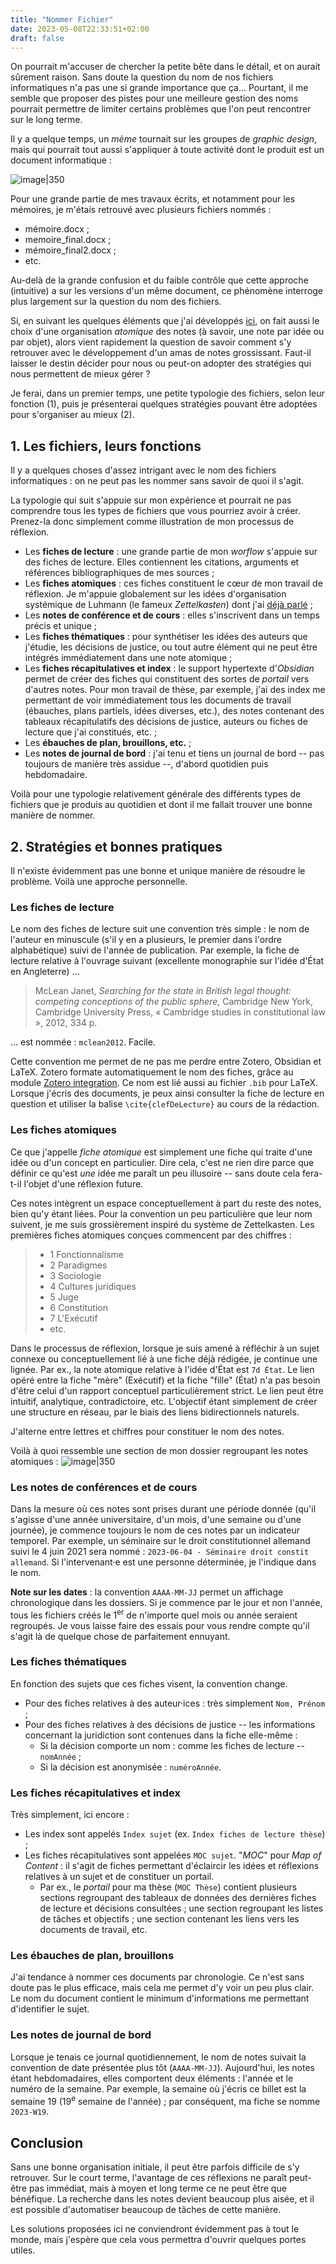 ```yaml
---
title: "Nommer Fichier"
date: 2023-05-08T22:33:51+02:00
draft: false
---
```


On pourrait m'accuser de chercher la petite bête dans le détail, et on aurait sûrement raison. Sans doute la question du nom de nos fichiers informatiques n'a pas une si grande importance que ça... Pourtant, il me semble que proposer des pistes pour une meilleure gestion des noms pourrait permettre de limiter certains problèmes que l'on peut rencontrer sur le long terme.

Il y a quelque temps, un *mème* tournait sur les groupes de *graphic design*, mais qui pourrait tout aussi s'appliquer à toute activité dont le produit est un document informatique :

![image|350](1.png)

Pour une grande partie de mes travaux écrits, et notamment pour les mémoires, je m'étais retrouvé avec plusieurs fichiers nommés : 
- mémoire.docx ;
- memoire_final.docx ;
- mémoire_final2.docx ;
- etc.

Au-delà de la grande confusion et du faible contrôle que cette approche (intuitive) a sur les versions d'un même document, ce phénomène interroge plus largement sur la question du nom des fichiers.

Si, en suivant les quelques éléments que j'ai développés [ici](https://carnetdethese.github.io/posts/outils-info-2/), on fait aussi le choix d'une organisation *atomique* des notes (à savoir, une note par idée ou par objet), alors vient rapidement la question de savoir comment s'y retrouver avec le développement d'un amas de notes grossissant. Faut-il laisser le destin décider pour nous ou peut-on adopter des stratégies qui nous permettent de mieux gérer ?

Je ferai, dans un premier temps, une petite typologie des fichiers, selon leur fonction (1), puis je présenterai quelques stratégies pouvant être adoptées pour s'organiser au mieux (2).

## 1. Les fichiers, leurs fonctions

Il y a quelques choses d'assez intrigant avec le nom des fichiers informatiques : on ne peut pas les nommer sans savoir de quoi il s'agit.

La typologie qui suit s'appuie sur mon expérience et pourrait ne pas comprendre tous les types de fichiers que vous pourriez avoir à créer. Prenez-la donc simplement comme illustration de mon processus de réflexion.

- Les **fiches de lecture** : une grande partie de mon *worflow* s'appuie sur des fiches de lecture. Elles contiennent les citations, arguments et références bibliographiques de mes sources ;
- Les **fiches atomiques** : ces fiches constituent le cœur de mon travail de réflexion. Je m'appuie globalement sur les idées d'organisation systémique de Luhmann (le fameux *Zettelkasten*) dont j'ai [déjà parlé](https://carnetdethese.github.io/posts/outils-info-2/) ;
- Les **notes de conférence et de cours** : elles s'inscrivent dans un temps précis et unique ;
- Les **fiches thématiques** : pour synthétiser les idées des auteurs que j'étudie, les décisions de justice, ou tout autre élément qui ne peut être intégrés immédiatement dans une note atomique ;
- Les **fiches récapitulatives et index** : le support hypertexte d'*Obsidian* permet de créer des fiches qui constituent des sortes de *portail* vers d'autres notes. Pour mon travail de thèse, par exemple, j'ai des index me permettant de voir immédiatement tous les documents de travail (ébauches, plans partiels, idées diverses, etc.), des notes contenant des tableaux récapitulatifs des décisions de justice, auteurs ou fiches de lecture que j'ai constitués, etc. ;
- Les **ébauches de plan, brouillons, etc.** ;
- Les **notes de journal de bord** : j'ai tenu et tiens un journal de bord -- pas toujours de manière très assidue --, d'abord quotidien puis hebdomadaire.

Voilà pour une typologie relativement générale des différents types de fichiers que je produis au quotidien et dont il me fallait trouver une bonne manière de nommer.

## 2. Stratégies et bonnes pratiques

Il n'existe évidemment pas une bonne et unique manière de résoudre le problème. Voilà une approche personnelle.

### Les fiches de lecture

Le nom des fiches de lecture suit une convention très simple : le nom de l'auteur en minuscule (s'il y en a plusieurs, le premier dans l'ordre alphabétique) suivi de l'année de publication. Par exemple, la fiche de lecture relative à l'ouvrage suivant (excellente monographie sur l'idée d'État en Angleterre) ...

> McLean Janet, *Searching for the state in British legal thought: competing conceptions of the public sphere*, Cambridge New York, Cambridge University Press, « Cambridge studies in constitutional law », 2012, 334 p.

... est nommée : `mclean2012`. Facile.

Cette convention me permet de ne pas me perdre entre Zotero, Obsidian et LaTeX. Zotero formate automatiquement le nom des fiches, grâce au module [Zotero integration](https://github.com/mgmeyers/obsidian-zotero-integration). Ce nom est lié aussi au fichier `.bib` pour LaTeX. Lorsque j'écris des documents, je peux ainsi consulter la fiche de lecture en question et utiliser la balise `\cite{clefDeLecture}` au cours de la rédaction.

### Les fiches atomiques

Ce que j'appelle *fiche atomique* est simplement une fiche qui traite d'une idée ou d'un concept en particulier. Dire cela, c'est ne rien dire parce que définir ce qu'est *une* idée me paraît un peu illusoire -- sans doute cela fera-t-il l'objet d'une réflexion future. 

Ces notes intègrent un espace conceptuellement à part du reste des notes, bien qu'y étant liées. Pour la convention un peu particulière que leur nom suivent, je me suis grossièrement inspiré du système de Zettelkasten. Les premières fiches atomiques conçues commencent par des chiffres :

> - 1 Fonctionnalisme
> - 2 Paradigmes
> - 3 Sociologie
> - 4 Cultures juridiques
> - 5 Juge
> - 6 Constitution
> - 7 L'Exécutif 
> - etc.

Dans le processus de réflexion, lorsque je suis amené à réfléchir à un sujet connexe ou conceptuellement lié à une fiche déjà rédigée, je continue une lignée. Par ex., la note atomique relative à l'idée d'État est `7d État`. Le lien opéré entre la fiche "mère" (Exécutif) et la fiche "fille" (État) n'a pas besoin d'être celui d'un rapport conceptuel particulièrement strict. Le lien peut être intuitif, analytique, contradictoire, etc. L'objectif étant simplement de créer une structure en réseau, par le biais des liens bidirectionnels naturels. 

J'alterne entre lettres et chiffres pour constituer le nom des notes.

Voilà à quoi ressemble une section de mon dossier regroupant les notes atomiques :
![image|350](2.png)

### Les notes de conférences et de cours

Dans la mesure où ces notes sont prises durant une période donnée (qu'il s'agisse d'une année universitaire, d'un mois, d'une semaine ou d'une journée), je commence toujours le nom de ces notes par un indicateur temporel. Par exemple, un séminaire sur le droit constitutionnel allemand suivi le 4 juin 2021 sera nommé :  `2023-06-04 - Séminaire droit constit allemand`. Si l'intervenant·e est une personne déterminée, je l'indique dans le nom. 

**Note sur les dates** : la convention `AAAA-MM-JJ` permet un affichage chronologique dans les dossiers. Si je commence par le jour et non l'année, tous les fichiers créés le 1<sup>er</sup> de n'importe quel mois ou année seraient regroupés. Je vous laisse faire des essais pour vous rendre compte qu'il s'agit là de quelque chose de parfaitement ennuyant.

### Les fiches thématiques

En fonction des sujets que ces fiches visent, la convention change.

- Pour des fiches relatives à des auteur·ices : très simplement `Nom, Prénom` ;
- Pour des fiches relatives à des décisions de justice -- les informations concernant la juridiction sont contenues dans la fiche elle-même :
	- Si la décision comporte un nom : comme les fiches de lecture -- `nomAnnée` ;
	- Si la décision est anonymisée : `numéroAnnée`.

### Les fiches récapitulatives et index

Très simplement, ici encore : 
- Les index sont appelés `Index sujet` (ex. `Index fiches de lecture thèse`) ;
- Les fiches récapitulatives sont appelées `MOC sujet`. "*MOC*" pour *Map of Content* : il s'agit de fiches permettant d'éclaircir les idées et réflexions relatives à un sujet et de constituer un portail. 
	- Par ex., le *portail* pour ma thèse (`MOC Thèse`) contient plusieurs sections regroupant des tableaux de données des dernières fiches de lecture et décisions consultées ; une section regroupant les listes de tâches et objectifs ; une section contenant les liens vers les documents de travail, etc.

### Les ébauches de plan, brouillons 

J'ai tendance à nommer ces documents par chronologie. Ce n'est sans doute pas le plus efficace, mais cela me permet d'y voir un peu plus clair. Le nom du document contient le minimum d'informations me permettant d'identifier le sujet. 

### Les notes de journal de bord

Lorsque je tenais ce journal quotidiennement, le nom de notes suivait la convention de date présentée plus tôt (`AAAA-MM-JJ`). Aujourd'hui, les notes étant hebdomadaires, elles comportent deux éléments : l'année et le numéro de la semaine. Par exemple, la semaine où j'écris ce billet est la semaine 19 (19<sup>e</sup> semaine de l'année) ; par conséquent, ma fiche se nomme `2023-W19`.

## Conclusion

Sans une bonne organisation initiale, il peut être parfois difficile de s'y retrouver. Sur le court terme, l'avantage de ces réflexions ne paraît peut-être pas immédiat, mais à moyen et long terme ce ne peut être que bénéfique. La recherche dans les notes devient beaucoup plus aisée, et il est possible d'automatiser beaucoup de tâches de cette manière. 

Les solutions proposées ici ne conviendront évidemment pas à tout le monde, mais j'espère que cela vous permettra d'ouvrir quelques portes utiles. 